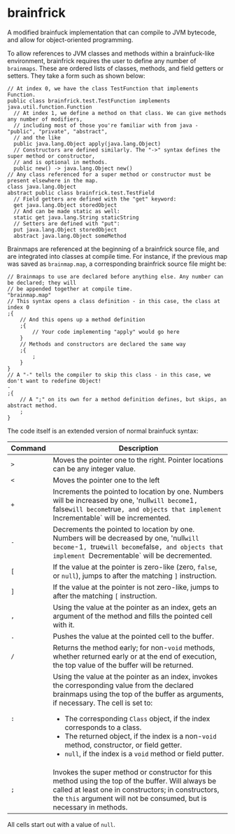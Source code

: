 # brainfrick
A modified brainfuck implementation that can compile to JVM bytecode, and allow for object-oriented programming.

To allow references to JVM classes and methods within a brainfuck-like environment, brainfrick requires the user to define any number of `brainmaps`.
These are ordered lists of classes, methods, and field getters or setters. They take a form such as shown below:
```
// At index 0, we have the class TestFunction that implements Function.
public class brainfrick.test.TestFunction implements java.util.function.Function
  // At index 1, we define a method on that class. We can give methods any number of modifiers,
  // including most of those you're familiar with from java - "public", "private", "abstract",
  // and the like
  public java.lang.Object apply(java.lang.Object)
  // Constructors are defined similarly. The "->" syntax defines the super method or constructor,
  // and is optional in methods.
  public new() -> java.lang.Object new()
// Any class referenced for a super method or constructor must be present elsewhere in the map.
class java.lang.Object
abstract public class brainfrick.test.TestField
  // Field getters are defined with the "get" keyword:
  get java.lang.Object storedObject
  // And can be made static as well:
  static get java.lang.String staticString
  // Setters are defined with "put":
  put java.lang.Object storedObject
  abstract java.lang.Object someMethod
```

Brainmaps are referenced at the beginning of a brainfrick source file, and are integrated into classes at compile time. For instance, if the previous
map was saved as `brainmap.map`, a corresponding brainfrick source file might be:
```
// Brainmaps to use are declared before anything else. Any number can be declared; they will
// be appended together at compile time.
"brainmap.map"
// This syntax opens a class definition - in this case, the class at index 0
;{
    // And this opens up a method definition
    ;{
        // Your code implementing "apply" would go here
    }
    // Methods and constructors are declared the same way
    ;{
        ;
    }
}
// A "-" tells the compiler to skip this class - in this case, we don't want to redefine Object!
-
;{
    // A ";" on its own for a method definition defines, but skips, an abstract method.
    ;
}
```

The code itself is an extended version of normal brainfuck syntax:

| Command | Description |
| ------- | ----------- |
| `>` | Moves the pointer one to the right. Pointer locations can be any integer value. |
| `<` | Moves the pointer one to the left |
| `+` | Increments the pointed to location by one. Numbers will be increased by one, 'null` will become `1`, `false` will become `true`, and objects that implement `Incrementable` will be incremented. |
| `-` | Decrements the pointed to location by one. Numbers will be decreased by one, 'null` will become `-1`, `true` will become `false`, and objects that implement `Decrementable` will be decremented. |
| `[` | If the value at the pointer is zero-like (zero, `false`, or `null`), jumps to after the matching `]` instruction. |
| `]` | If the value at the pointer is not zero-like, jumps to after the matching `[` instruction. |
| `,` | Using the value at the pointer as an index, gets an argument of the method and fills the pointed cell with it. |
| `.` | Pushes the value at the pointed cell to the buffer. |
| `/` | Returns the method early; for non-`void` methods, whether returned early or at the end of execution, the top value of the buffer will be returned. |
| `:` | Using the value at the pointer as an index, invokes the corresponding value from the declared brainmaps using the top of the buffer as arguments, if necessary. The cell is set to:<br><ul><li>The corresponding `Class` object, if the index corresponds to a class.<li>The returned object, if the index is a non-`void` method, constructor, or field getter.<li>`null`, if the index is a `void` method or field putter.</ul> |
| `;` | Invokes the super method or constructor for this method using the top of the buffer. Will always be called at least one in constructors; in constructors, the `this` argument will not be consumed, but is necessary in methods. |

All cells start out with a value of `null`.
